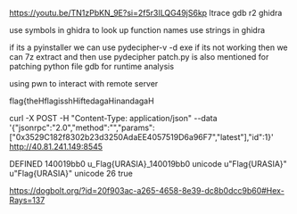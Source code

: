 https://youtu.be/TN1zPbKN_9E?si=2f5r3ILQG49jS6kp 
ltrace 
gdb 
r2 
ghidra 

use symbols in ghidra to look up function names use strings in ghidra 

if its a pyinstaller we can use pydecipher-v -d exe 
if its not working then we can 7z extract and then use pydecipher patch.py is also mentioned for patching python file gdb for runtime analysis 

using pwn to interact with remote server

flag{theHflagisshHiftedagaHinandagaH

curl -X POST -H "Content-Type: application/json" --data '{"jsonrpc":"2.0","method":"","params":["0x3529C182f8302b23d3250AdaEE4057519D6a96F7","latest"],"id":1}' http://40.81.241.149:8545

DEFINED	140019bb0	u_Flag{URASIA}_140019bb0	unicode u"Flag{URASIA}"	u"Flag{URASIA}"	unicode	26	true

https://dogbolt.org/?id=20f903ac-a265-4658-8e39-dc8b0dcc9b60#Hex-Rays=137


